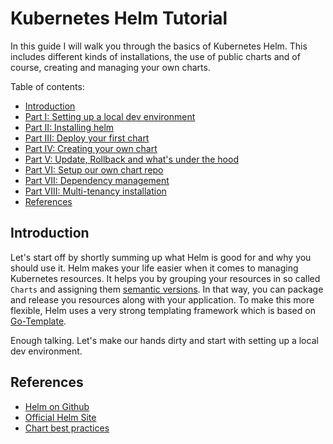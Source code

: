 # Kubernetes Helm Tutorial

In this guide I will walk you through the basics of Kubernetes Helm. This
includes different kinds of installations, the use of public charts and of
course, creating and managing your own charts.

Table of contents:

+ [Introduction](#introduction)
+ [Part I: Setting up a local dev environment](part-01/README.md)
+ [Part II: Installing helm](part-02/README.md)
+ [Part III: Deploy your first chart](part-03/README.md)
+ [Part IV: Creating your own chart](part-04/README.md)
+ [Part V: Update, Rollback and what's under the hood](part-05/README.md)
+ [Part VI: Setup our own chart repo](part-06/README.md)
+ [Part VII: Dependency management](part-07/README.md)
+ [Part VIII: Multi-tenancy installation](part-08/README.md)
+ [References](#references)

## Introduction

Let's start off by shortly summing up what Helm is good for and why you should use
it. Helm makes your life easier when it comes to managing Kubernetes resources.
It helps you by grouping your resources in so called `Charts` and assigning them
[semantic versions](https://semver.org/). In that way, you can package and
release you resources along with your application. To make this more flexible,
Helm uses a very strong templating framework which is based on
[Go-Template](https://golang.org/pkg/text/template/).

Enough talking. Let's make our hands dirty and start with setting up a local
dev environment.

## References

+ [Helm on Github](https://github.com/kubernetes/helm)
+ [Official Helm Site](https://helm.sh/)
+ [Chart best practices](https://github.com/kubernetes/helm/tree/master/docs/chart_best_practices)





